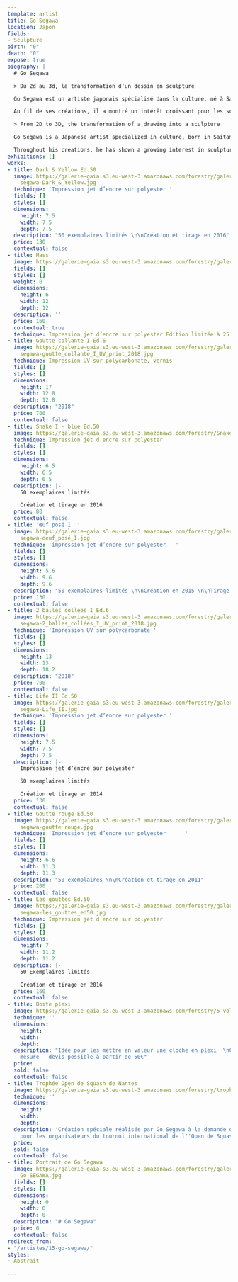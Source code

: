 ```yaml
---
template: artist
title: Go Segawa
location: Japon
fields:
- Sculpture
birth: "0"
death: "0"
expose: true
biography: |-
  # Go Segawa

  > Du 2d au 3d, la transformation d'un dessin en sculpture

  Go Segawa est un artiste japonais spécialisé dans la culture, né à Saitama en 1970. A la suite de sa license en Arts Plastiques spécialité peinture occidentale délivrée par l'université de Nippon à Tokyo, Go Segawa s'est installé en France en 1996. Suite à son arrivée, il y a poursuivi ses études : Un Diplôme National d'Expression Plastique (D.N.S.E.P) lui a été délivré par les Beaux-Arts de Rennes en 2001. Puis, en 2004, un DESS Créateur De Produits Multiédias, Artistiques Et Culturels par l'université de Rennes 2. Il a terminé son parcours d'études supérieures à l'Université Paris 8, avec un Master en Réalité Virtuelle (2006), puis des recherches en doctorat en Esthétique, Sciences et Technologies des Arts.

  Au fil de ses créations, il a montré un intérêt croissant pour les sculptures, moulages, et encore pour les substances éphémères telles que la fumée. Cependant, une question est devenue le fil conducteur de ses futures créations: comment transformer un dessin en volume ? Go Segawa est parvenu à déplacer le dessin en deux dimensions à l’illusion de l’espace en trois dimensions. Ainsi, il a créé et crée encore des sculptures sans pesanteur, dans lesquelles sont représentés les trois éléments différents du point de vue conceptuel : les deux dimensions, les trois dimensions et la pesanteur, ce qui trouble la perception de l’espace des spectateurs.

  > From 2D to 3D, the transformation of a drawing into a sculpture

  Go Segawa is a Japanese artist specialized in culture, born in Saitama in 1970. After graduating from Nippon University in Tokyo with a Bachelor of Fine Arts degree in Western painting, Go Segawa moved to France in 1996. Following his arrival, he continued his studies: a National Diploma of Plastic Expression (D.N.S.E.P) was delivered to him by the Beaux-Arts of Rennes in 2001. Then, in 2004, he obtained a D.E.S.S (post-graduate diploma) in Multi-media, Artistic and Cultural Products from the University of Rennes 2. He completed his higher education at the University of Paris 8, with a master’s degree in Virtual Reality (2006), and then a doctorate in Aesthetics, Sciences and Technologies of the Arts.

  Throughout his creations, he has shown a growing interest in sculptures, casts, and even ephemeral substances such as smoke. However, one question has become the common thread of his future creations: how to transform a drawing into volume? Go Segawa managed to move the two-dimensional drawing to the illusion of three-dimensional space. Thus, he created and still creates gravity-free sculptures, in which the three conceptually different elements are represented: two-dimensional, three-dimensional and gravity, which confuses the viewers' perception of space.
exhibitions: []
works:
- title: Dark & Yellow Ed.50
  image: https://galerie-gaia.s3.eu-west-3.amazonaws.com/forestry/galerie-gaia-go
    segawa-Dark_&_Yellow.jpg
  technique: 'Impression jet d’encre sur polyester '
  fields: []
  styles: []
  dimensions:
    height: 7.5
    width: 7.5
    depth: 7.5
  description: "50 exemplaires limités \n\nCréation et tirage en 2016"
  price: 130
  contextual: false
- title: Mass
  image: https://galerie-gaia.s3.eu-west-3.amazonaws.com/forestry/galeriegaia@gosegawa-MASS_2019-6X12X12.jpg
  fields: []
  styles: []
  weight: 0
  dimensions:
    height: 6
    width: 12
    depth: 12
  description: ''
  price: 160
  contextual: true
  technique: Impression jet d’encre sur polyester Edition limitée à 25
- title: Goutte collante I Ed.6
  image: https://galerie-gaia.s3.eu-west-3.amazonaws.com/forestry/galerie-gaia-go
    segawa-goutte_collante_I_UV_print_2018.jpg
  technique: Impression UV sur polycarbonate, vernis
  fields: []
  styles: []
  dimensions:
    height: 17
    width: 12.8
    depth: 12.8
  description: "2018"
  price: 700
  contextual: false
- title: Snake I - blue Ed.50
  image: https://galerie-gaia.s3.eu-west-3.amazonaws.com/forestry/Snake_I.jpg
  technique: Impression jet d'encre sur polyester
  fields: []
  styles: []
  dimensions:
    height: 6.5
    width: 6.5
    depth: 6.5
  description: |-
    50 exemplaires limités

    Création et tirage en 2016
  price: 80
  contextual: false
- title: 'œuf posé I  '
  image: https://galerie-gaia.s3.eu-west-3.amazonaws.com/forestry/galerie-gaia-go
    segawa-oeuf_posé_I.jpg
  technique: 'impression jet d’encre sur polyester   '
  fields: []
  styles: []
  dimensions:
    height: 5.6
    width: 9.6
    depth: 9.6
  description: "50 exemplaires limités \n\nCréation en 2015 \n\nTirage en 2016"
  price: 130
  contextual: false
- title: 2 balles collées I Ed.6
  image: https://galerie-gaia.s3.eu-west-3.amazonaws.com/forestry/galerie-gaia-go
    segawa-2_balles_collées_I_UV_print_2018.jpg
  technique: 'Impression UV sur polycarbonate '
  fields: []
  styles: []
  dimensions:
    height: 13
    width: 13
    depth: 18.2
  description: "2018"
  price: 700
  contextual: false
- title: Life II Ed.50
  image: https://galerie-gaia.s3.eu-west-3.amazonaws.com/forestry/galerie-gaia-go
    segawa-Life_II.jpg
  technique: 'Impression jet d’encre sur polyester '
  fields: []
  styles: []
  dimensions:
    height: 7.5
    width: 7.5
    depth: 7.5
  description: |-
    Impression jet d’encre sur polyester

    50 exemplaires limités

    Création et tirage en 2014
  price: 130
  contextual: false
- title: Goutte rouge Ed.50
  image: https://galerie-gaia.s3.eu-west-3.amazonaws.com/forestry/galerie-gaia-go
    segawa-goutte rouge.jpg
  technique: 'Impression jet d’encre sur polyester      '
  fields: []
  styles: []
  dimensions:
    height: 6.6
    width: 11.3
    depth: 11.3
  description: "50 exemplaires \n\nCréation et tirage en 2011"
  price: 200
  contextual: false
- title: Les gouttes Ed.50
  image: https://galerie-gaia.s3.eu-west-3.amazonaws.com/forestry/galerie-gaia-go
    segawa-les_gouttes_ed50.jpg
  technique: Impression jet d'encre sur polyester
  fields: []
  styles: []
  dimensions:
    height: 7
    width: 11.2
    depth: 11.2
  description: |-
    50 Exemplaires limités

    Création et tirage en 2016
  price: 160
  contextual: false
- title: Boite plexi
  image: https://galerie-gaia.s3.eu-west-3.amazonaws.com/forestry/5-volumes-empilees.jpg
  technique: ''
  dimensions:
    height: 
    width: 
    depth: 
  description: "Idée pour les mettre en valeur une cloche en plexi  \nCommande sur
    mesure - devis possible à partir de 50€"
  price: 
  sold: false
  contextual: false
- title: Trophée Open de Squash de Nantes
  image: https://galerie-gaia.s3.eu-west-3.amazonaws.com/forestry/trophee-open-de-squash-de-nantes.jpg
  technique: ''
  dimensions:
    height: 
    width: 
    depth: 
  description: 'Création spéciale réalisée par Go Segawa à la demande de Galerie Gaïa
    pour les organisateurs du tournoi international de l''Open de Squash de Nantes '
  price: 
  sold: false
  contextual: false
- title: Portrait de Go Segawa
  image: https://galerie-gaia.s3.eu-west-3.amazonaws.com/forestry/galerie-gaia-portrait
    Go SEGAWA.jpg
  fields: []
  styles: []
  dimensions:
    height: 0
    width: 0
    depth: 0
  description: "# Go Segawa"
  price: 0
  contextual: false
redirect_from:
- "/artistes/15-go-segawa/"
styles:
- Abstrait

---
```

